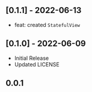 ## [0.1.1] - 2022-06-13
- feat: created `StatefulView`

## [0.1.0] - 2022-06-09
- Initial Release
- Updated LICENSE

## 0.0.1
